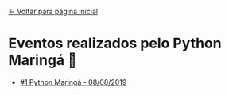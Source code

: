 [<- Voltar para página inicial](https://github.com/python-maringa/meetups)


# Eventos realizados pelo Python Maringá 🐍

- [#1 Python Maringá - 08/08/2019](https://github.com/python-maringa/meetups/eventos/2019-08-08_1-python-maringa/1-python-meetup.md)